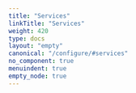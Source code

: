 ```yaml
---
title: "Services"
linkTitle: "Services"
weight: 420
type: docs
layout: "empty"
canonical: "/configure/#services"
no_component: true
menuindent: true
empty_node: true
---
```

